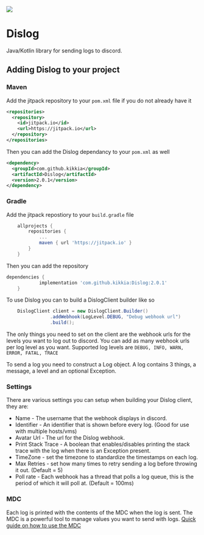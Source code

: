 [![](https://jitpack.io/v/kikkia/Dislog.svg)](https://jitpack.io/#kikkia/Dislog)

# Dislog
Java/Kotlin library for sending logs to discord.

## Adding Dislog to your project
### Maven 
Add the jitpack repository to your `pom.xml` file if you do not already have it
```xml
<repositories>
  <repository>
    <id>jitpack.io</id>
    <url>https://jitpack.io</url>
  </repository>
</repositories>
```

Then you can add the Dislog dependancy to your `pom.xml` as well  
```xml
<dependency>
  <groupId>com.github.kikkia</groupId>
  <artifactId>Dislog</artifactId>
  <version>2.0.1</version>
</dependency>
```

### Gradle
Add the jitpack repostiory to your `build.gradle` file
```gradle
	allprojects {
		repositories {
			...
			maven { url 'https://jitpack.io' }
		}
	}
```

Then you can add the repository
```gradle
dependencies {
	        implementation 'com.github.kikkia:Dislog:2.0.1'
	}
```

To use Dislog you can to build a DislogClient builder like so
```java
    DislogClient client = new DislogClient.Builder()
                .addWebhook(LogLevel.DEBUG, "Debug webhook url")
                .build();
```
The only things you need to set on the client are the webhook urls for the levels you want to log out to discord. You can add as many  webhook urls per log level as you want. Supported log levels are `DEBUG, INFO, WARN, ERROR, FATAL, TRACE`

To send a log you need to construct a Log object. A log contains 3 things, a message, a level and an optional Exception.  

### Settings
There are various settings you can setup when building your Dislog client, they are:

- Name - The username that the webhook displays in discord.
- Identifier - An identifier that is shown before every log. (Good for use with multiple hosts/vms)
- Avatar Url - The url for the Dislog webhook.
- Print Stack Trace - A boolean that enables/disables printing the stack trace with the log when there is an Exception present. 
- TimeZone - set the timezone to standardize the timestamps on each log.
- Max Retries - set how many times to retry sending a log before throwing it out. (Default = 5)
- Poll rate - Each webhook has a thread that polls a log queue, this is the period of which it will poll at. (Default = 100ms)

### MDC
Each log is printed with the contents of the MDC when the log is sent. The MDC is a powerful tool to manage values you want to send with logs. [Quick guide on how to use the MDC](https://www.baeldung.com/mdc-in-log4j-2-logback)
